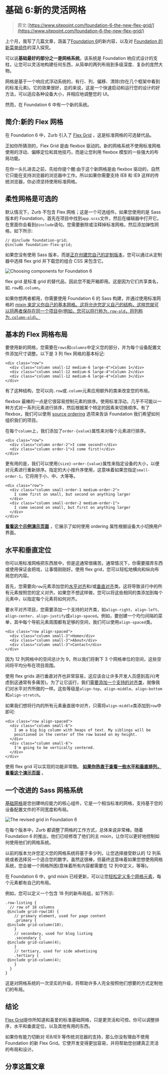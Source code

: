 # 基础 6:新的灵活网格

> 原文:[https://www.sitepoint.com/foundation-6-the-new-flex-grid/](https://www.sitepoint.com/foundation-6-the-new-flex-grid/)

上个月，我写了几篇文章，涵盖了[Foundation 6](https://www.sitepoint.com/whats-new-in-foundation-6/)的新内容，以及对 [Foundation 的新菜单组件](https://www.sitepoint.com/foundation-6-menu-component/)的深入探究。

可以说**基础最好的部分之一是网格系统**。该系统是 Foundation 响应式设计的支柱，让您可以灵活地构建任何东西，从简单的两列布局到多级深度、复杂的庞然大物。

网格是基于一个响应式浮动系统的，有行、列、偏移、清除(你在几个框架中看到的标准元素)。它的效果很好，总的来说，这是一个快速启动和运行您的设计的好方法，可以适应各种设备大小，并相应地调整您的 UI。

然而，在 Foundation 6 中有一个新的系统。

## 简介:新的 Flex 网格

在 Foundation 6 中，Zurb 引入了 [Flex Grid](http://foundation.zurb.com/sites/docs/flex-grid.html) ，这是标准网格的可选替代品。

正如你所猜测的，Flex Grid 是由 flexbox 驱动的。新的网格系统不使用标准网格使用的浮动、偏移定位和其他技巧，而是让您利用 flexbox 模型的一些强大的布局功能。

在你一头扎进去之前，先给你提个醒:由于这个新网格是由 flexbox 驱动的，自然它只能在支持浏览器的浏览器中工作。所以如果你需要支持 IE8 和 IE9 这样的传统浏览器，你必须坚持使用标准网格。

## 柔性网格是可选的

默认情况下，Zurb 不包含 Flex 网格；这是一个可选组件。如果您使用的是 Sass 版本的 Foundation，首先在项目中找到`app.scss`文件，然后在编辑器中打开它。在里面你会看到`@include`语句。您需要删除或注释掉标准网格，然后添加弹性网格，如下所示:

```
// @include foundation-grid;
@include foundation-flex-grid;
```

如果您没有使用 Sass 版本，而是[正在创建您自己的定制版本](http://foundation.zurb.com/sites/download/#customizeFoundation)，您可以通过从定制器中选择 flex grid 并下载您的组合 CSS 来包含它。

![Choosing components for Foundation 6](../Images/2b3b6e1a5827f81aa43bda6497303958.png)

flex grid 是标准 grid 的替代品，因此您不能开箱即用。这是因为它们共享类名，如`.row`和`.column`。

如果你想两者都用，你需要使用 Foundation 6 的 Sass 构建，并通过使用标准网格的 [mixin 来定义你自己的基本网格。这将允许您定义自己的结构，这样您就可以将两者保存在同一个项目中(例如，您可以将行称为`.row-old`，将列称为`.column-old`)。](http://foundation.zurb.com/sites/docs/grid.html#sass-mixins)

## 基本的 Flex 网格布局

要使用新的网格，您需要在`rows`和`columns`中定义您的部分，并为每个设备配置文件添加尺寸调整。以下是 3 列 flex 网格的基本标记:

```
<div class="row">
  <div class="column small-12 medium-6 large-4">Column 1</div>
  <div class="column small-12 medium-6 large-4">Column 2</div>
  <div class="column small-12 medium-6 large-4">Column 3</div>
</div>
```

有了这种结构，您可以向`.row`或`.column`元素应用额外的类来改变您的布局。

flexbox 最棒的一点是它很容易控制元素的排序。使用标准浮动，几乎不可能以一种方式对一系列元素进行排序，然后根据某个特定的因素来切换顺序。有了 flexbox，我们可以使用 [source ordering](http://foundation.zurb.com/sites/docs/flex-grid.html#source-ordering) 选项来告诉 Foundation 我们希望如何组织我们的项目。

在每个`column`上，我们添加了`order-{value}`属性来对每个元素进行排序。

```
<div class="row">
  <div class="column order-2">I come second!</div>
  <div class="column order-1">I come first!</div>
</div>
```

更有用的是，我们可以使用`{size}-order-{value}`属性来指定设备的大小，以便对元素进行重新排序。指定的大小按升序使用，这意味着如果您指定`small-order-1`，它将用于小、中、大等等。

```
<div class="row">
  <div class="column small-order-1 medium-order-2">
    I come first on small, but second on anything larger
  </div>
  <div class="column small-order-2 medium-order-1">
    I come second on small, but first on anything larger
  </div>
</div>
```

[**看看这个示例演示页面**](http://codepen.io/SitePoint/pen/mVGpbB/) ，它展示了如何使用 ordering 属性根据设备大小切换用户界面。

## 水平和垂直定位

你可以用标准网格把东西居中，但是这通常很痛苦。通常情况下，你需要摆弄东西或使用保证金把戏，让事情刚刚好。使用 flex grid，您可以轻松地横向和纵向布局您的内容。

首先，您需要向`row`元素添加您的[水平对齐](http://foundation.zurb.com/sites/docs/flex-grid.html#column-alignment)和/或[垂直对齐](http://foundation.zurb.com/sites/docs/flex-grid.html#vertical-alignment)类。这将导致该行中的所有元素按照您的定义对齐。如果您不想这样做，您可以将这些相同的类添加到每个元素中，以指定每个元素将如何对齐。

要水平对齐项目，您需要添加一个支持的对齐类，如`align-right`、`align-left`、`align-center`、`align-justify`或`align-spaced`。例如，要创建一个均匀间隔的菜单，其中每个导航元素周围都有足够的空间，我们可以使用`align-spaced`类。

```
<div class="row align-spaced">
  <div class="column small-3">Home</div>
  <div class="column small-3">About</div>
  <div class="column small-3">Contact</div>
</div>
```

因为 12 列网格中的空间总计为 9，所以我们将剩下 3 个网格单位的空间，这些空间将平均分布在项目周围。

使用 flex grids 进行垂直对齐也非常容易，这应该会让许多开发人员感到高兴(考虑到这通常有多痛苦)。为了让它运行，我们[需要添加一个支持的对齐类](http://foundation.zurb.com/sites/docs/flex-grid.html#vertical-alignment)，就像我们对水平对齐所做的一样。这些等级是`align-top`、`align-middle`、`align-bottom`和`align-stretch`。

如果我们想将行内的所有元素垂直居中对齐，只需将`align-middle`类添加到`row`中即可:

```
<div class="row align-spaced">
  <div class="column small-6">
    I am a big big column with heaps of text. My siblings will be
    positioned in the center of the row based on my height.
  </div>
  <div class="column small-6">
    I'm going to be vertically centered.
  </div>
</div>
```

使用 flex grid 可以实现的功能非常酷。 [**如果你热衷于查看一些水平和垂直排列，看看这个演示页面**](http://codepen.io/SitePoint/pen/WrgdvY/) 。

## 一个改进的 Sass 网格系统

[基础网格](http://foundation.zurb.com/sites/docs/grid.html)是您创建响应能力的核心组件，它是一个相当标准的网格，支持基于您的设备配置文件的不同宽度和布局。

![The revised grid in Foundation 6](../Images/aebfdafa9494f8f40968c876ab0a101d.png)

在每个版本中，Zurb 都调整了网格的工作方式，总体来说非常棒。随着 Foundation 6 的推出，他们已经修改了他们的主 mixin，让你可以更好地控制如何使用他们的网格系统。

以前的版本允许您定义您的网格系统将基于多少列，让您选择接受默认的 12 列系统或者选择另一个适合您的数字。虽然这很棒，但最终这意味着如果您想使用网格系统，您会被一个网格所困(意味着所有内容都需要在 12 列中定义，等等)。

在 Foundation 6 中，grid mixin 已经更新，可以让您[轻松定义多个网格元素](http://foundation.zurb.com/sites/docs/grid.html#multiple-grids)，每个元素都有自己的布局。

例如，您可以定义一个包含 18 列的新布局组，如下所示:

```
.row-listing {
  // row of 18 columns
 @include grid-row(18) {
    // primary element, used for page content
    .primary {
 @include grid-column(10);
    }
    // secondary, used for blog listing
    .secondary {
 @include grid-column(4);
    }
    // tertiary, used for side advetising
    .tertiary {
 @include grid-column(4);
    }
  }
}
```

这是对网格系统的一次坚实的升级，将帮助许多人完全按照他们想要的方式定制他们的布局。

## 结论

[Flex Grid](http://foundation.zurb.com/sites/docs/flex-grid.html)是你所知道和喜爱的标准基础网格，只是更灵活和可控。你可以调整排序，水平和垂直定位，以及其他有用的东西。

如果你有能力切断对 IE8/IE9 等传统浏览器的支持，那么你没有理由不使用 Foundation 的新 Flex Grid。它使开发变得更加容易，并将帮助您创建真正灵活的布局和设计。

## 分享这篇文章